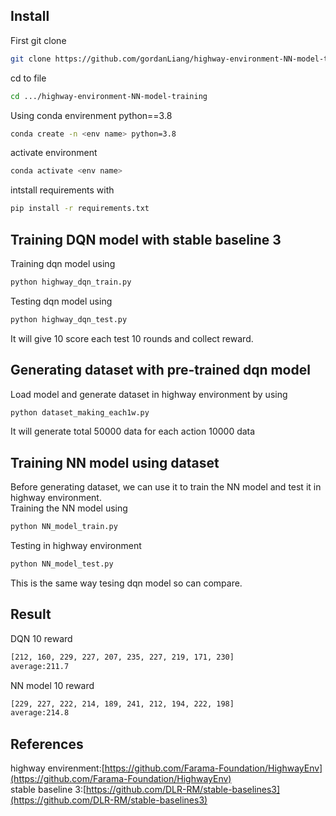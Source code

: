 ## <div>Install</div>
First git clone 
```bash
git clone https://github.com/gordanLiang/highway-environment-NN-model-training.git
```
cd to file
```bash
cd .../highway-environment-NN-model-training
```
Using conda envirenment python==3.8  
```bash
conda create -n <env name> python=3.8
```
activate environment
```bash
conda activate <env name>
```
intstall requirements with 
```bash
pip install -r requirements.txt
```

## <div>Training DQN model with stable baseline 3</div>
Training dqn model using 
```bash
python highway_dqn_train.py
``` 
Testing dqn model using 
```bash
python highway_dqn_test.py
```
It will give 10 score each test 10 rounds and collect reward.

## <div>Generating dataset with pre-trained dqn model</div>
Load model and generate dataset in highway environment by using
```bash
python dataset_making_each1w.py
```
It will generate total 50000 data for each action 10000 data

## <div>Training NN model using dataset</div>
Before generating dataset, we can use it to train the NN model and test it in highway environment.  
Training the NN model using
```bash
python NN_model_train.py
```
Testing in highway environment
```bash
python NN_model_test.py
```
This is the same way tesing dqn model so can compare.
## <div>Result</div>
DQN 10 reward
```bash
[212, 160, 229, 227, 207, 235, 227, 219, 171, 230]
average:211.7
```
NN model 10 reward
```bash
[229, 227, 222, 214, 189, 241, 212, 194, 222, 198]
average:214.8
```
## <div>References</div>
highway envirenment:[https://github.com/Farama-Foundation/HighwayEnv](https://github.com/Farama-Foundation/HighwayEnv)  
stable baseline 3:[https://github.com/DLR-RM/stable-baselines3](https://github.com/DLR-RM/stable-baselines3)



